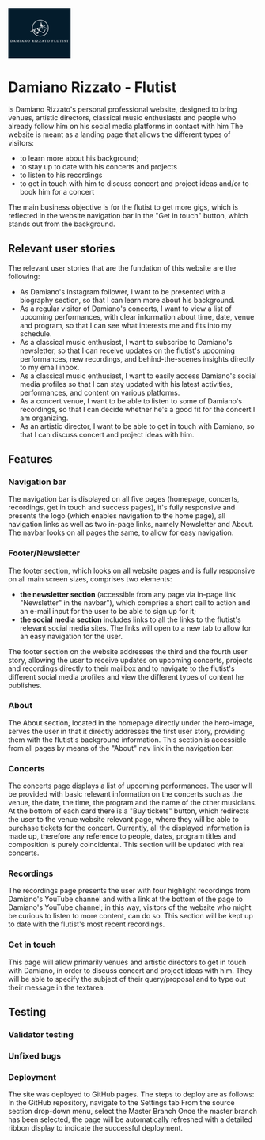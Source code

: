 <img src="assets/images/fulllogo.webp" style="width: 25%;">

<h1><strong>Damiano Rizzato - Flutist</strong></h1>
is Damiano Rizzato's personal professional website, designed to bring venues, artistic directors, classical music enthusiasts and people who already follow him on his social media platforms in contact with him
The website is meant as a landing page that allows the different types of visitors:
<ul>
<li>to learn more about his background;</li>
<li>to stay up to date with his concerts and projects</li>
<li>to listen to his recordings</li>
<li>to get in touch with him to discuss concert and project ideas and/or to book him for a concert</li>
</ul>
The main business objective is for the flutist to get more gigs, which is reflected in the website navigation bar in the "Get in touch" button, which stands out from the background.

<h2>Relevant user stories</h2>

The relevant user stories that are the fundation of this website are the following:

<ul>
<li>As Damiano's Instagram follower, I want to be presented with a biography section, so that I can learn more about his background.</li>
<li>As a regular visitor of Damiano's concerts, I want to view a list of upcoming performances, with clear information about time, date, venue and program, so that I can see what interests me and fits into my schedule.</li>
<li>As a classical music enthusiast, I want to subscribe to Damiano's newsletter, so that I can receive updates on the flutist's upcoming performances, new recordings, and behind-the-scenes insights directly to my email inbox.</li>
<li>As a classical music enthusiast, I want to easily access Damiano's social media profiles so that I can stay updated with his latest activities, performances, and content on various platforms. </li>
<li>As a concert venue, I want to be able to listen to some of Damiano's recordings, so that I can decide whether he's a good fit for the concert I am organizing.</li>
<li>As an artistic director, I want to be able to get in touch with Damiano, so that I can discuss concert and project ideas with him.</li>
</ul>

<h2>Features</h2>

<h3>Navigation bar</h3>
The navigation bar is displayed on all five pages (homepage, concerts, recordings, get in touch and success pages), it's fully responsive and presents the logo (which enables navigation to the home page), all navigation links as well as two in-page links, namely Newsletter and About.
The navbar looks on all pages the same, to allow for easy navigation.

<h3>Footer/Newsletter</h3>
The footer section, which looks on all website pages and is fully responsive on all main screen sizes, comprises two elements:
<ul>
<li><strong>the newsletter section</strong> (accessible from any page via in-page link "Newsletter" in the navbar"), which compries a short call to action and an e-mail input for the user to be able to sign up for it;</li>
<li><strong>the social media section</strong> includes links to all the links to the flutist's relevant social media sites. The links will open to a new tab to allow for an easy navigation for the user.</li> 
</ul>
The footer section on the website addresses the third and the fourth user story, allowing the user to receive updates on upcoming concerts, projects and recordings directly to their mailbox and to navigate to the flutist's different social media profiles and view the different types of content he publishes.

<h3>About</h3>
The About section, located in the homepage directly under the hero-image, serves the user in that it directly addresses the first user story, providing them with the flutist's background information. This section is accessible from all pages by means of the "About" nav link in the navigation bar.

<h3>Concerts</h3>
The concerts page displays a list of upcoming performances. 
The user will be provided with basic relevant information on the concerts such as the venue, the date, the time, the program and the name of the other musicians. At the bottom of each card there is a "Buy tickets" button, which redirects the user to the venue website relevant page, where they will be able to purchase tickets for the concert.
Currently, all the displayed information is made up, therefore any reference to people, dates, program titles and composition is purely coincidental. This section will be updated with real concerts.

<h3>Recordings</h3>
The recordings page presents the user with four highlight recordings from Damiano's YouTube channel and with a link at the bottom of the page to Damiano's YouTube channel; in this way, visitors of the website who might be curious to listen to more content, can do so. 
This section will be kept up to date with the flutist's most recent recordings.

<h3>Get in touch</h3>
This page will allow primarily venues and artistic directors to get in touch with Damiano, in order to discuss concert and project ideas with him. They will be able to specify the subject of their query/proposal and to type out their message in the textarea.

<h2>Testing</h2>
<h3>Validator testing</h3>
<h3>Unfixed bugs</h3>
<h3>Deployment</h3>

The site was deployed to GitHub pages. The steps to deploy are as follows:
In the GitHub repository, navigate to the Settings tab
From the source section drop-down menu, select the Master Branch
Once the master branch has been selected, the page will be automatically refreshed with a detailed ribbon display to indicate the successful deployment.


